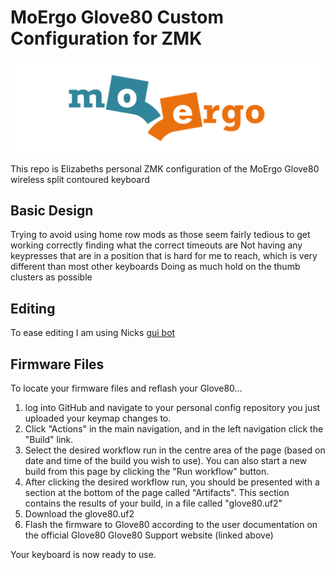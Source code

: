 # MoErgo Glove80 Custom Configuration for ZMK

![MoErgo Logo](moergo_logo.png)

This repo is Elizabeths personal ZMK configuration of the MoErgo Glove80 wireless split contoured keyboard

## Basic Design

Trying to avoid using home row mods as those seem fairly tedious to get working correctly finding what the correct timeouts are
Not having any keypresses that are in a position that is hard for me to reach, which is very different than most other keyboards
Doing as much hold on the thumb clusters as possible

## Editing

To ease editing I am using Nicks [gui bot](https://nickcoutsos.github.io/keymap-editor/)

## Firmware Files
To locate your firmware files and reflash your Glove80...
1. log into GitHub and navigate to your personal config repository you just uploaded your keymap changes to.
2. Click "Actions" in the main navigation, and in the left navigation click the "Build" link.
3. Select the desired workflow run in the centre area of the page (based on date and time of the build you wish to use). You can also start a new build from this page by clicking the "Run workflow" button.
4. After clicking the desired workflow run, you should be presented with a section at the bottom of the page called "Artifacts". This section contains the results of your build, in a file called "glove80.uf2"
5. Download the glove80.uf2
6. Flash the firmware to Glove80 according to the user documentation on the official Glove80 Glove80 Support website (linked above)

Your keyboard is now ready to use.
